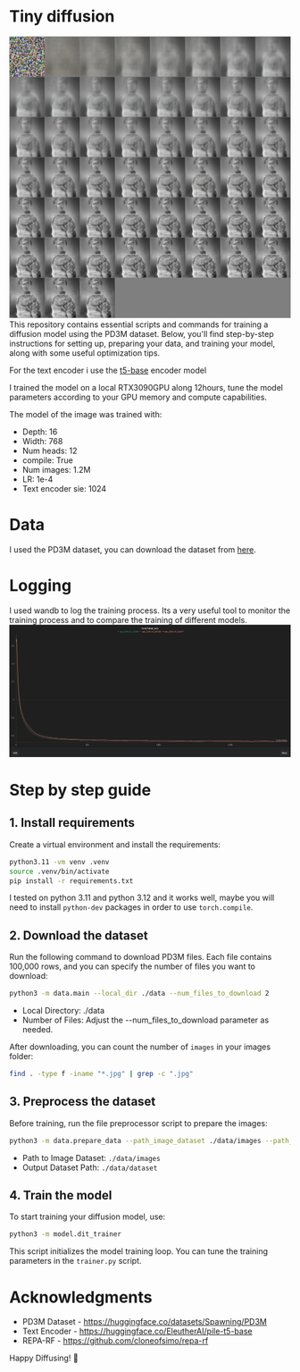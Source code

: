 # Tiny diffusion 

![Grid sample](./assets/grid_sample.png)
This repository contains essential scripts and commands for training a diffusion model using the PD3M dataset. Below, you'll find step-by-step instructions for setting up, preparing your data, and training your model, along with some useful optimization tips.

For the text encoder i use the [t5-base](https://huggingface.co/EleutherAI/pile-t5-base) encoder model

I trained the model on a local RTX3090GPU along 12hours, tune the model parameters according to your GPU memory and compute capabilities.

The model of the image was trained with:
- Depth: 16
- Width: 768
- Num heads: 12
- compile: True
- Num images: 1.2M
- LR: 1e-4
- Text encoder sie: 1024

# Data
I used the PD3M dataset, you can download the dataset from [here](https://huggingface.co/datasets/Spawning/PD3M).

# Logging

I used wandb to log the training process. Its a very useful tool to monitor the training process and to compare the training of different models.
![Grid sample](./assets/log_wandb.png)

# Step by step guide

## 1. Install requirements

Create a virtual environment and install the requirements:
```bash
python3.11 -vm venv .venv
source .venv/bin/activate
pip install -r requirements.txt
```
I tested on python 3.11 and python 3.12 and it works well, maybe you will need to install ```python-dev``` packages 
in order to use ```torch.compile```.

## 2. Download the dataset

Run the following command to download PD3M files. Each file contains 100,000 rows, and you can specify the number of files you want to download:
```bash
python3 -m data.main --local_dir ./data --num_files_to_download 2
```

- Local Directory: ./data
- Number of Files: Adjust the --num_files_to_download parameter as needed.

After downloading, you can count the number of ```images``` in your images folder:
```bash
find . -type f -iname "*.jpg" | grep -c ".jpg"
```


## 3. Preprocess the dataset

Before training, run the file preprocessor script to prepare the images:
```bash
python3 -m data.prepare_data --path_image_dataset ./data/images --path_output_dataset ./data/dataset
```

- Path to Image Dataset: ```./data/images```
- Output Dataset Path: ```./data/dataset```

## 4. Train the model
To start training your diffusion model, use:
```bash
python3 -m model.dit_trainer
```
This script initializes the model training loop. You can tune the training parameters in the ```trainer.py``` script.

# Acknowledgments

- PD3M Dataset - https://huggingface.co/datasets/Spawning/PD3M
- Text Encoder - https://huggingface.co/EleutherAI/pile-t5-base
- REPA-RF - https://github.com/cloneofsimo/repa-rf


Happy Diffusing! 🚀
